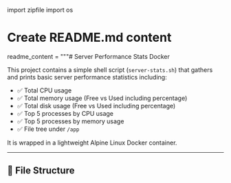 import zipfile
import os

# Create README.md content
readme_content = """# Server Performance Stats Docker

This project contains a simple shell script (`server-stats.sh`) that gathers and prints basic server performance statistics including:

- ✅ Total CPU usage
- ✅ Total memory usage (Free vs Used including percentage)
- ✅ Total disk usage (Free vs Used including percentage)
- ✅ Top 5 processes by CPU usage
- ✅ Top 5 processes by memory usage
- ✅ File tree under `/app`

It is wrapped in a lightweight Alpine Linux Docker container.

---

## 📁 File Structure


